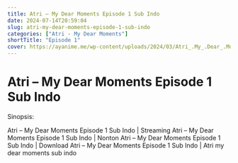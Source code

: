 ```yaml
---
title: Atri – My Dear Moments Episode 1 Sub Indo
date: 2024-07-14T20:59:04
slug: atri-my-dear-moments-episode-1-sub-indo
categories: ["Atri - My Dear Moments"]
shortTitle: "Episode 1"
cover: https://ayanime.me/wp-content/uploads/2024/03/Atri_.My_.Dear_.Moments.1024.4190982.webp
---
```


# Atri – My Dear Moments Episode 1 Sub Indo

<iframe-loader iframe-src1="https://play.ayanime.me/include/fluidplayer/fluidplayer.php?VideoSrc1=https%3A%2F%2Fdrive.google.com%2Ffile%2Fd%2F1ltRq870sMm_IPPpGOvkamvd5sdIS6k2v%2Fview%3Fusp%3Ddrive_link&VideoType1=video%2Fmp4&VideoQuality1=480p&VideoSrc2=https%3A%2F%2Fdrive.google.com%2Ffile%2Fd%2F19KR26SOAGqCx_0oB6sJWL-UEc9pZhIMJ%2Fview%3Fusp%3Ddrive_link&VideoType2=video%2Fmp4&VideoQuality2=720p&VideoSrc3=https%3A%2F%2Fdrive.google.com%2Ffile%2Fd%2F1i8B5qAuMAGtaFECc4VSDsPpgu4tfuFqZ%2Fview%3Fusp%3Ddrive_link&VideoType3=video%2Fmp4&VideoQuality3=1080p&VideoSrc4=&VideoType4=&VideoQuality4=&VideoPoster=&VideoTrack1=&kind1=&srclang1=&label1=&default1=&VideoTrack2=&kind2=&srclang2=&label2=&default2=&player=fluid+player&server=Drive+API&api=&width=100%25&height=900px" iframe-src2="https://drive.google.com/file/d/1i8B5qAuMAGtaFECc4VSDsPpgu4tfuFqZ/preview"></iframe-loader>

Sinopsis:
<p>Atri &#8211; My Dear Moments Episode 1 Sub Indo | Streaming Atri &#8211; My Dear Moments Episode 1 Sub Indo | Nonton Atri &#8211; My Dear Moments Episode 1 Sub Indo | Download Atri &#8211; My Dear Moments Episode 1 Sub Indo | Atri my dear moments sub indo</p>

